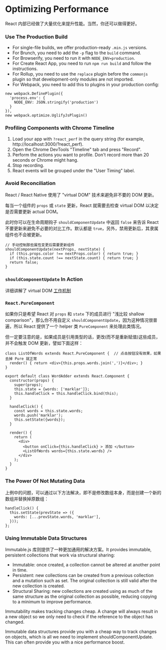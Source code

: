 # Optimizing Performance

React 内部已经做了大量优化来提升性能。当然，你还可以做得更好。

### Use The Production Build

* For single-file builds, we offer production-ready `.min.js` versions.
* For Brunch, you need to add the `-p` flag to the `build` command.
* For Browserify, you need to run it with `NODE_ENV=production`.
* For Create React App, you need to run `npm run build` and follow the instructions.
* For Rollup, you need to use the `replace` plugin before the `commonjs` plugin so that development-only modules are not imported.
* For Webpack, you need to add this to plugins in your production config:

```
new webpack.DefinePlugin({
  'process.env': {
    NODE_ENV: JSON.stringify('production')
  }
}),
new webpack.optimize.UglifyJsPlugin()
```

### Profiling Components with Chrome Timeline

1. Load your app with `?react_perf` in the query string (for example, http://localhost:3000/?react_perf).
2. Open the Chrome DevTools "Timeline" tab and press "Record".
3. Perform the actions you want to profile. Don't record more than 20 seconds or Chrome might hang.
4. Stop recording.
5. React events will be grouped under the "User Timing" label.

### Avoid Reconciliation

React / React Native 使用了 "virtual DOM" 技术来避免非不要的 DOM 更新。

每当一个组件的 `props` 或 `state` 更新，React 就需要去检查 virtual DOM 以决定是否需要更新 actual DOM。

此时你可以在生命周期钩子 `shouldComponentUpdate` 中返回 `false` 来告诉 React 不要更新来避免不必要的对比工作。默认都是 `true`，另外，禁用更新后，其隶属组件也不会被更新。

```
// 手动控制那些属性变更后需要更新组件
shouldComponentUpdate(nextProps, nextState) {
  if (this.props.color !== nextProps.color) { return true; }
  if (this.state.count !== nextState.count) { return true; }
  return false;
}
```

### `shouldComponentUpdate` In Action

详细讲解了 virtual DOM [工作机制](https://facebook.github.io/react/docs/optimizing-performance.html#shouldcomponentupdate-in-action)

### `React.PureComponent`

如果你只是希望 React 对 `props` 和 `state` 下的成员进行 "浅比较 shallow comparison"，那么你不用自定义 `shouldComponentUpdate`，因为这种情况很普遍，所以 React 提供了一个 helper 类 `PureComponent` 来处理此类情况。

但一定要注意的是，如果成员是引用类型的话，更改(而不是重新赋值)这些成员，并不会触发 DOM 更新，譬如下面这样：

```
class ListOfWords extends React.PureComponent {  // 点击按钮没有效果，如果去掉 Pure 就正常
  render() { return <div>{this.props.words.join(',')}</div>; }
}

export default class WordAdder extends React.Component {
  constructor(props) {
    super(props);
    this.state = {words: ['marklar']};
    this.handleClick = this.handleClick.bind(this);
  }

  handleClick() {
    const words = this.state.words;
    words.push('marklar');
    this.setState({words});
  }

  render() {
    return (
      <div>
        <button onClick={this.handleClick} > 添加 </button>
        <ListOfWords words={this.state.words} />
      </div>
    );
  }
}
```

### The Power Of Not Mutating Data

上例中的问题，可以通过以下方法解决，即不是修改数组本身，而是创建一个新的数组并替换掉原数组：

```
handleClick() {
  this.setState(prevState => ({
    words: [...prevState.words, 'marklar'],
  }));
};
```

### Using Immutable Data Structures

Immutable.js 库则提供了一种更加通用的解决方案。It provides immutable, persistent collections that work via structural sharing:

* Immutable: once created, a collection cannot be altered at another point in time.
* Persistent: new collections can be created from a previous collection and a mutation such as set. The original collection is still valid after the new collection is created.
* Structural Sharing: new collections are created using as much of the same structure as the original collection as possible, reducing copying to a minimum to improve performance.

Immutability makes tracking changes cheap. A change will always result in a new object so we only need to check if the reference to the object has changed.

Immutable data structures provide you with a cheap way to track changes on objects, which is all we need to implement shouldComponentUpdate. This can often provide you with a nice performance boost.
